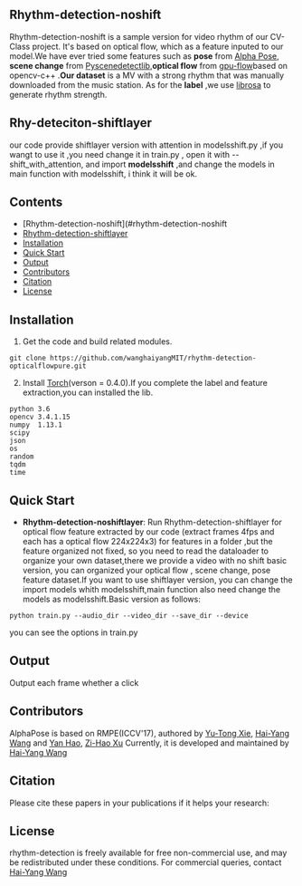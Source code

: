 
## Rhythm-detection-noshift
Rhythm-detection-noshift is a sample version for video rhythm of our CV-Class project. It's based on optical flow, which as a feature inputed to our model.We have ever tried some features such as **pose** from [Alpha Pose](http://www.mvig.org/research/alphapose.html), **scene change** from [Pyscenedetectlib](https://github.com/Breakthrough/PySceneDetect),**optical flow** from [gpu-flow](https://github.com/feichtenhofer/gpu_flow)based on opencv-c++ .**Our dataset** is a MV with a strong rhythm that was manually downloaded from the music station. As for the **label** ,we use [librosa](https://github.com/librosa/librosa) to generate rhythm strength.  
## Rhy-deteciton-shiftlayer
our code provide shiftlayer version with attention in modelsshift.py ,if you wangt to use it ,you need change it in train.py , open it with --shift_with_attention, and import **modelsshift** ,and change the models in main function with modelsshift, i think it will be ok.

## Contents
- [Rhythm-detection-noshift](#rhythm-detection-noshift
- [Rhythm-detection-shiftlayer](#rhythm-detection-shiftlayer)
- [Installation](#installation)
- [Quick Start](#quick-start)
- [Output](#output)
- [Contributors](#contributors)
- [Citation](#citation)
- [License](#license)

## Installation
1. Get the code and build related modules.
  ```Shell
  git clone https://github.com/wanghaiyangMIT/rhythm-detection-opticalflowpure.git
  ```
2. Install [Torch](https://github.com/torch/distro)(verson = 0.4.0).If you complete the label and feature extraction,you can installed the lib.
  ```Shell
  python 3.6
  opencv 3.4.1.15
  numpy  1.13.1
  scipy
  json   
  os
  random
  tqdm
  time
  ```
## Quick Start
- **Rhythm-detection-noshiftlayer**:  Run Rhythm-detection-shiftlayer for optical flow feature extracted by our code (extract frames 4fps and each has a optical flow 224x224x3) for features in a folder ,but the feature organized not fixed, so you need to read the dataloader to organize your own dataset,there we provide a video with no shift basic version, you can organized your optical flow , scene change, pose feature dataset.If you want to use shiftlayer version, you can change the import models whith modelsshift,main function also need change the models as modelsshift.Basic version as follows: 
```
python train.py --audio_dir --video_dir --save_dir --device  
```
you can see the options in train.py


## Output
Output each frame whether a click

## Contributors
AlphaPose is based on RMPE(ICCV'17), authored by [Yu-Tong Xie](https://github.com/xxxxxyt/), [Hai-Yang Wang](https://github.com/wanghaiyangMIT/) and [Yan Hao](https://github.com/honeyhaoyan/), [Zi-Hao Xu](https://github.com/shsjxzh/) Currently, it is developed and maintained by [Hai-Yang Wang](https://github.com/wanghaiyangMIT/)

## Citation
Please cite these papers in your publications if it helps your research:

## License
rhythm-detection is freely available for free non-commercial use, and may be redistributed under these conditions. For commercial queries, contact [Hai-Yang Wang](https://github.com/wanghaiyangMIT/)
